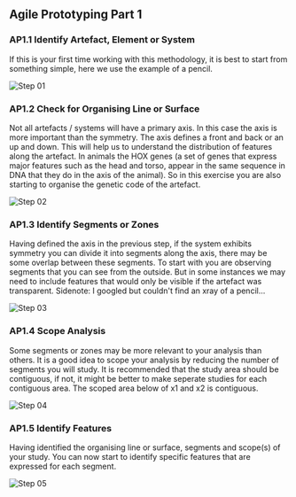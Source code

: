 ## Agile Prototyping Part 1


### AP1.1 Identify Artefact, Element or System
If this is your first time working with this methodology, it is best to start from something simple, here we use the example of a pencil. 

![Step 01](/Agile/img/Methodology/AP1-1.PNG)

### AP1.2 Check for Organising Line or Surface
Not all artefacts / systems will have a primary axis. In this case the axis is more important than the symmetry. The axis defines a front and back or an up and down. This will help us to understand the distribution of features along the artefact. In animals the HOX genes (a set of genes that express major features such as the head and torso, appear in the same sequence in DNA that they do in the axis of the animal). So in this exercise you are also starting to organise the genetic code of the artefact.

![Step 02](/Agile/img/Methodology/AP1-2.PNG)

### AP1.3 Identify Segments or Zones
Having defined the axis in the previous step, if the system exhibits symmetry you can divide it into segments along the axis, there may be some overlap between these segments. To start with you are observing segments that you can see from the outside. But in some instances we may need to include features that would only be visible if the artefact was transparent. Sidenote: I googled but couldn't find an xray of a pencil...

![Step 03](/Agile/img/Methodology/AP1-3.PNG)

### AP1.4 Scope Analysis
Some segments or zones may be more relevant to your analysis than others. It is a good idea to scope your analysis by reducing the number of segments you will study. It is recommended that the study area should be contiguous, if not, it might be better to make seperate studies for each contiguous area. The scoped area below of x1 and x2 is contiguous.

![Step 04](/Agile/img/Methodology/AP1-4.PNG)

### AP1.5 Identify Features
Having identified the organising line or surface, segments and scope(s) of your study. You can now start to identify specific features that are expressed for each segment. 

![Step 05](/Agile/img/Methodology/AP1-5.PNG)
